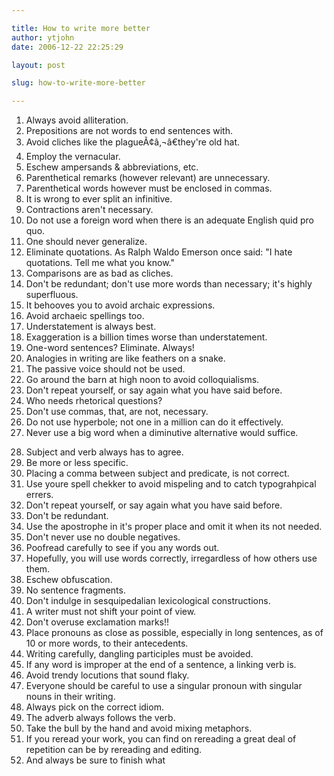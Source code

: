 ```yaml
---

title: How to write more better
author: ytjohn
date: 2006-12-22 22:25:29

layout: post

slug: how-to-write-more-better

---
```

<ol>
<li>Always avoid alliteration.</li>
<li>Prepositions are not words to end sentences with.</li>
<li>Avoid cliches like the plagueÃ¢â‚¬â€they're old hat.</li>
<li>Employ the vernacular.</li>
<li>Eschew ampersands & abbreviations, etc.</li>
<li>Parenthetical remarks (however relevant) are unnecessary.</li>
<li>Parenthetical words however must be enclosed in commas.</li>
<li>It is wrong to ever split an infinitive.</li>
<li>Contractions aren't necessary.</li>
<li>Do not use a foreign word when there is an adequate                                 English quid pro quo.</li>
<li>One should never generalize.</li>
<li>Eliminate quotations. As Ralph Waldo Emerson once                               said: "I hate quotations. Tell me what you know."</li>
<li>Comparisons are as bad as cliches.</li>
<li>Don't be redundant; don't use more words than necessary;                                it's highly superfluous.</li>
<li>It behooves you to avoid archaic expressions.</li>
<li>Avoid archaeic spellings too.</li>
<li>Understatement is always best.</li>
<li>Exaggeration is a billion times worse than understatement.</li>
<li>One-word sentences? Eliminate. Always!</li>
<li>Analogies in writing are like feathers on a snake.</li>
<li>The passive voice should not be used.</li>
<li>Go around the barn at high noon to avoid colloquialisms.</li>
<li>Don't repeat yourself, or say again what you have                               said before.</li>
<li>Who needs rhetorical questions?</li>
<li>Don't use commas, that, are not, necessary.</li>
<li>Do not use hyperbole; not one in a million can do                               it effectively.</li>
<li>Never use a big word when a diminutive alternative                              would suffice.</li>
</ol>

<ol start="28">
<li>Subject and verb always has to agree.</li>
<li>Be more or less specific.</li>
<li>Placing a comma between subject and predicate, is                               not correct.</li>
<li>Use youre spell chekker to avoid mispeling and to                               catch typograhpical errers.</li>
<li>Don't repeat yourself, or say again what you have                               said before.</li>
<li>Don't be redundant.</li>
<li>Use the apostrophe in it's proper place and omit it                                 when its not needed.</li>
<li>Don't never use no double negatives.</li>
<li>Poofread carefully to see if you any words out.</li>
<li>Hopefully, you will use words correctly, irregardless                               of how others use them.</li>
<li>Eschew obfuscation.</li>
<li>No sentence fragments.</li>
<li>Don't indulge in sesquipedalian lexicological constructions.</li>
<li>A writer must not shift your point of view.</li>
<li>Don't overuse exclamation marks!!</li>
<li>Place pronouns as close as possible, especially in                              long sentences, as of 10 or more words, to their antecedents.</li>
<li>Writing carefully, dangling participles must be avoided.</li>
<li>If any word is improper at the end of a sentence,                               a linking verb is.</li>
<li>Avoid trendy locutions that sound flaky.</li>
<li>Everyone should be careful to use a singular pronoun                                    with singular nouns in their writing.</li>
<li>Always pick on the correct idiom.</li>
<li>The adverb always follows the verb.</li>
<li>Take the bull by the hand and avoid mixing metaphors.</li>
<li>If you reread your work, you can find on rereading                                  a great deal of repetition can be by rereading and                              editing.</li>
<li>And always be sure to finish what</li>
</ol>
